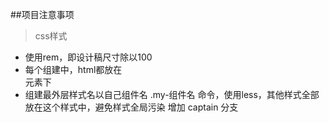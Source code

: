 ##项目注意事项
> css样式
- 使用rem，即设计稿尺寸除以100
- 每个组建中，html都放在<div className='my-container'> 元素下
- 组建最外层样式名以自己组件名 .my-组件名 命令，使用less，其他样式全部放在这个样式中，避免样式全局污染
增加 captain 分支